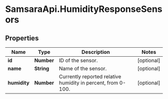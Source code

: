 # SamsaraApi.HumidityResponseSensors

## Properties
Name | Type | Description | Notes
------------ | ------------- | ------------- | -------------
**id** | **Number** | ID of the sensor. | [optional] 
**name** | **String** | Name of the sensor. | [optional] 
**humidity** | **Number** | Currently reported relative humidity in percent, from 0-100. | [optional] 



